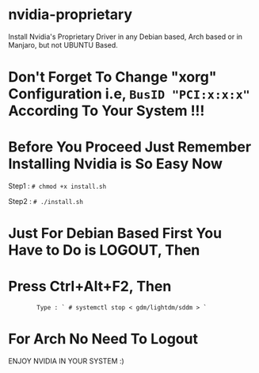 # nvidia-proprietary
Install Nvidia's Proprietary Driver in any Debian based, Arch based or in Manjaro, but not UBUNTU Based.

# Don't Forget To Change "xorg" Configuration i.e, `BusID "PCI:x:x:x"` According To Your System !!!

# Before You Proceed Just Remember Installing Nvidia is So Easy Now

Step1 : ` # chmod +x install.sh `

Step2 : ` # ./install.sh `

# Just For Debian Based First You Have to Do is LOGOUT, Then
# Press Ctrl+Alt+F2, Then
            Type : ` # systemctl stop < gdm/lightdm/sddm > `

# For Arch No Need To Logout 

ENJOY NVIDIA IN YOUR SYSTEM :)
